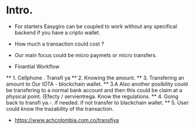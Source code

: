 
# Intro. 

* For starters Easygiro can be coupled to work without any specifical backend if you have a cripto wallet. 

* How much a transaction could cost ? 

* Our main focus could be micro paymets or micro transfers. 

* Finantial Workflow

** 1. Cellphone . Transfi ya 
** 2. Knowing the amount. 
** 3. Transfering an amount to Our IOTA - blockchain wallet.
** 3.A Also another posibility could be transfering to a normal bank account and then this could be claim at a physical point. (Efecty / servientrega. Know the regulations. 
** 4. Going back to transfi ya.-. if needed. if not transfer to blackchain wallet.
** 5. User could know the trazability of the transaction. 



* https://www.achcolombia.com.co/transfiya
